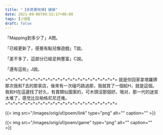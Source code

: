```yaml
---
title: "【非真實地場】鏈接"
date: 2021-09-06T09:53:17+08:00
tags: [小說]
draft: false
---
```


「Mapping到多少了」A問。

「已經更新了，感覺有點兒像遊戲」T說。

「差不多了，這部分已經足夠豐富」C說。

「還有這些」J說。

=\*=\*=\*=\*=\*=\*=\*=\*=\*=\*=\*=\*=\*=\*=\*=\*=\*=\*=\*=\*=\*=\*=
就是你回家拿塔羅牌那次我和T去的那家店，後來有一次碰巧路過那，我就買了一個給H，就是這個。我和H在這邊找了好久，有賣類似圖案的，可木頭沒那個好。哦对，那一代的迷宮太难了，感觉比拉帕格尼尼还难。
=\*=\*=\*=\*=\*=\*=\*=\*=\*=\*=\*=\*=\*=\*=\*=\*=\*=\*=\*=\*=\*=\*=

{{< img src="/images/orig/uf/poem/link" type="png" alt="" caption="" >}}

{{< img src="/images/orig/uf/poem/game" type="png" alt="" caption="" >}}
